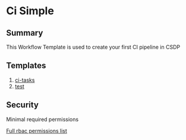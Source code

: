# Ci Simple

## Summary

 This Workflow Template is used to create your first CI pipeline in CSDP
## Templates 

1. [ci-tasks](https://github.com/codefresh-io/argo-hub/blob/main/examples/ci-simple/versions/0.0.1/docs/ci-tasks.md) 
2. [test](https://github.com/codefresh-io/argo-hub/blob/main/examples/ci-simple/versions/0.0.1/docs/test.md)

## Security

Minimal required permissions

[Full rbac permissions list](https://github.com/codefresh-io/argo-hub/blob/main/examples/ci-simple/versions/0.0.1/rbac.yaml)
